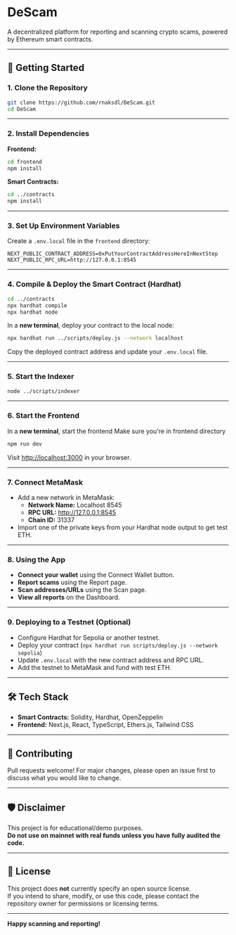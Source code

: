 # DeScam

A decentralized platform for reporting and scanning crypto scams, powered by Ethereum smart contracts.


---

## 🚀 Getting Started

### 1. **Clone the Repository**

```bash
git clone https://github.com/rnaksdl/DeScam.git
cd DeScam
```

---

### 2. **Install Dependencies**

**Frontend:**
```bash
cd frontend
npm install
```

**Smart Contracts:**
```bash
cd ../contracts
npm install
```

---

### 3. **Set Up Environment Variables**

Create a `.env.local` file in the `frontend` directory:

```
NEXT_PUBLIC_CONTRACT_ADDRESS=0xPutYourContractAddressHereInNextStep
NEXT_PUBLIC_RPC_URL=http://127.0.0.1:8545
```

---

### 4. **Compile & Deploy the Smart Contract (Hardhat)**

```bash
cd ../contracts
npx hardhat compile
npx hardhat node
```

In a **new terminal**, deploy your contract to the local node:
```bash
npx hardhat run ../scripts/deploy.js --network localhost
```

Copy the deployed contract address and update your `.env.local` file.


---


### 5. **Start the Indexer**
```bash
node ../scripts/indexer
```

---



### 6. **Start the Frontend**
In a **new terminal**, start the frontend
Make sure you're in frontend directory

```bash
npm run dev
```
Visit [http://localhost:3000](http://localhost:3000) in your browser.

---

### 7. **Connect MetaMask**

- Add a new network in MetaMask:
    - **Network Name:** Localhost 8545
    - **RPC URL:** http://127.0.0.1:8545
    - **Chain ID:** 31337
- Import one of the private keys from your Hardhat node output to get test ETH.

---

### 8. **Using the App**

- **Connect your wallet** using the Connect Wallet button.
- **Report scams** using the Report page.
- **Scan addresses/URLs** using the Scan page.
- **View all reports** on the Dashboard.

---

### 9. **Deploying to a Testnet (Optional)**

- Configure Hardhat for Sepolia or another testnet.
- Deploy your contract (`npx hardhat run scripts/deploy.js --network sepolia`)
- Update `.env.local` with the new contract address and RPC URL.
- Add the testnet to MetaMask and fund with test ETH.

---

## 🛠 Tech Stack

- **Smart Contracts:** Solidity, Hardhat, OpenZeppelin
- **Frontend:** Next.js, React, TypeScript, Ethers.js, Tailwind CSS

---

## 🙏 Contributing

Pull requests welcome! For major changes, please open an issue first to discuss what you would like to change.

---

## 🛡️ Disclaimer

This project is for educational/demo purposes.  
**Do not use on mainnet with real funds unless you have fully audited the code.**

---

## 📄 License

This project does **not** currently specify an open source license.  
If you intend to share, modify, or use this code, please contact the repository owner for permissions or licensing terms.

---

**Happy scanning and reporting!**

